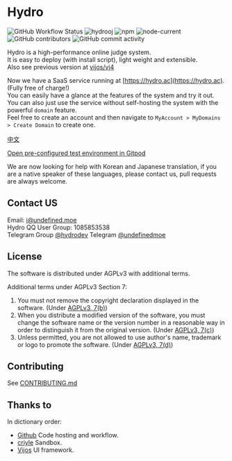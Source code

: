 # Hydro

![GitHub Workflow Status](https://img.shields.io/github/workflow/status/hydro-dev/hydro/CI)
![hydrooj](https://img.shields.io/npm/dm/hydrooj)
![npm](https://img.shields.io/npm/v/hydrooj?label=hydrooj)
![node-current](https://img.shields.io/node/v/hydrooj)
![GitHub contributors](https://img.shields.io/github/contributors/hydro-dev/Hydro)
![GitHub commit activity](https://img.shields.io/github/commit-activity/y/hydro-dev/Hydro)

Hydro is a high-performance online judge system.  
It is easy to deploy (with install script), light weight and extensible.  
Also see previous version at [vijos/vj4](https://github.com/vijos/vj4)

Now we have a SaaS service running at [https://hydro.ac](https://hydro.ac). (Fully free of charge!)  
You can easily have a glance at the features of the system and try it out.  
You can also just use the service without self-hosting the system with the powerful `domain` feature.  
Feel free to create an account and then navigate to `MyAccount > MyDomains > Create Domain` to create one.  

[中文](https://hydro.js.org/)  

[Open pre-configured test environment in Gitpod](https://gitpod.io/#https://github.com/hydro-dev/Hydro)  

We are now looking for help with Korean and Japanese translation, if you are a native speaker of these languages, please contact us, pull requests are always welcome.

## Contact US

Email: i@undefined.moe  
Hydro QQ User Group: 1085853538  
Telegram Group [@hydrodev](https://t.me/hydrodev)
Telegram [@undefinedmoe](https://t.me/undefinedmoe)  

## License

The software is distributed under AGPLv3 with additional terms.

Additional terms under AGPLv3 Section 7:

1. You must not remove the copyright declaration displayed in the software. (Under [AGPLv3, 7(b)](LICENSE#L356))  
2. When you distribute a modified version of the software, you must change the software name or the version number in a reasonable way in order to distinguish it from the original version. (Under [AGPLv3, 7(c)](LICENSE#360))
3. Unless permitted, you are not allowed to use author's name, trademark or logo to promote the software. (Under [AGPLv3, 7(d)](LICENSE#L364))

## Contributing

See [CONTRIBUTING.md](CONTRIBUTING.md)

## Thanks to

In dictionary order:

- [Github](https://github.com/) Code hosting and workflow.  
- [criyle](https://github.com/criyle) Sandbox.  
- [Vijos](https://github.com/vijos/vj4) UI framework.  
